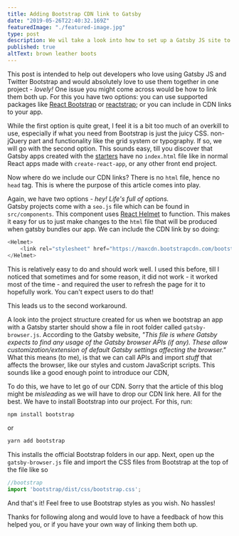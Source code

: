 ```yaml
---
title: Adding Bootstrap CDN link to Gatsby
date: "2019-05-26T22:40:32.169Z"
featuredImage: "./featured-image.jpg"
type: post
description: We wil take a look into how to set up a Gatsby JS site to use Twitter Bootstrap's CDN
published: true
altText: brown leather boots
---
```


This post is intended to help out developers who love using Gatsby JS and Twitter Bootstrap and would absolutely love to use them together in one project - _lovely!_
One issue you might come across would be how to link them both up. For this you have two options: you can use supported packages like [React Bootstrap](https://react-bootstrap.netlify.com/) or [reactstrap](https://reactstrap.github.io/); or you can include in CDN links to your app.

While the first option is quite great, I feel it is a bit too much of an overkill to use, especially if what you need from Bootstrap is just the juicy CSS. non-jQuery part and functionality like the grid system or typography.  If so, we will go with the second option. This sounds easy, till you discover that Gatsby apps created with the [starters](https://www.gatsbyjs.org/starters/) have no `index.html` file like in normal React apps made with `create-react-app`, or any other front end project.

Now where do we include our CDN links? There is no `html` file, hence no `head` tag. This is where the purpose of this article comes into play.

Again, we have two options - _hey! Life's full of options._<br/>Gatsby projects come with a `seo.js` file which can be found in `src/components`. This component uses [React Helmet](https://github.com/nfl/react-helmet) to function. This makes it easy for us to just make changes to the `html` file that will be produced when gatsby bundles our app. We can include the CDN link by so doing:
```js
<Helmet>
    <link rel="stylesheet" href="https://maxcdn.bootstrapcdn.com/bootstrap/4.0.0/css/bootstrap.min.css" integrity="sha384-Gn5384xqQ1aoWXA+058RXPxPg6fy4IWvTNh0E263XmFcJlSAwiGgFAW/dAiS6JXm" crossorigin="anonymous" />
</Helmet>
```
This is relatively easy to do and should work well. I used this before, till I noticed that sometimes and for some reason, it did not work - it worked most of the time - and required the user to refresh the page for it to hopefully work. You can't expect users to do that!

This leads us to the second workaround.

A look into the project structure created for us when we bootstrap an app with a Gatsby starter should show a file in root folder called `gatsby-browser.js`.
According to the Gatsby website, _"This file is where Gatsby expects to find any usage of the Gatsby browser APIs (if any). These allow customization/extension of default Gatsby settings affecting the browser."_
What this means (to me), is that we can call APIs and import _stuff_ that affects the browser, like our styles and custom JavaScript scripts. This sounds like a good enough point to introduce our CDN,

To do this, we have to let go of our CDN. Sorry that the article of this blog might be _misleading_ as we will have to drop our CDN link here. All for the best. We have to install Bootstrap into our project. For this, run:
```bash
npm install bootstrap
```
or
```bash
yarn add bootstrap
```
This installs the official Bootstrap folders in our app. Next, open up the `gatsby-browser.js` file and import the CSS files from Bootstrap at the top of the file like so
```js
//bootstrap 
import 'bootstrap/dist/css/bootstrap.css';
```

And that's it! Feel free to use Bootstrap styles as you wish. No hassles!

Thanks for following along and would love to have a feedback of how this helped you, or if you have your own way of linking them both up.

<br/>
